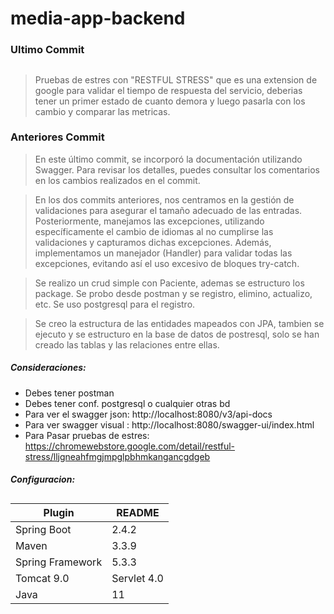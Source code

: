 # media-app-backend

### Ultimo Commit
##
> Pruebas de estres con "RESTFUL STRESS" que es una extension de google para validar el tiempo de respuesta del servicio,
> deberias tener un primer estado de cuanto demora y luego pasarla con los cambio y comparar las metricas.

### Anteriores Commit
> En este último commit, se incorporó la documentación utilizando Swagger. Para revisar los detalles, puedes consultar los comentarios en los cambios realizados en el commit.

> En los dos commits anteriores, nos centramos en la gestión de validaciones para asegurar el tamaño adecuado de las entradas. Posteriormente, manejamos las excepciones, utilizando específicamente el cambio de idiomas al no cumplirse las validaciones y capturamos dichas excepciones. Además, implementamos un manejador (Handler) para validar todas las excepciones, evitando así el uso excesivo de bloques try-catch.

> Se realizo un crud simple con Paciente, ademas se estructuro los package. Se probo desde postman y se registro, elimino, actualizo, etc. Se uso postgresql para el registro.

> Se creo la estructura de las entidades mapeados con JPA, tambien se ejecuto y se estructuro en la base de datos de postresql, solo se han creado las tablas y las relaciones entre ellas.


##### Consideraciones:
- Debes tener postman
- Debes tener conf. postgresql o cualquier otras bd
- Para ver el swagger json: http://localhost:8080/v3/api-docs
- Para ver swagger visual : http://localhost:8080/swagger-ui/index.html
- Para Pasar pruebas de estres: https://chromewebstore.google.com/detail/restful-stress/lljgneahfmgjmpglpbhmkangancgdgeb

##### Configuracion:
##

| Plugin | README |
| ------ | ------ |
| Spring Boot | 2.4.2 |
| Maven | 3.3.9 |
| Spring Framework | 5.3.3 |
| Tomcat 9.0 | Servlet 4.0 |
| Java | 11 |
